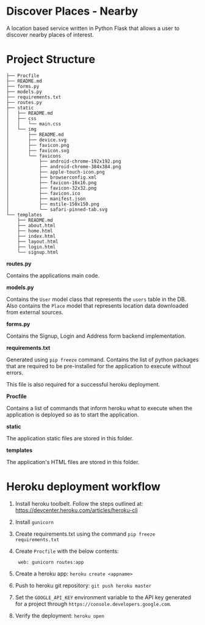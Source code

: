 # Discover Places - Nearby

A location based service written in Python Flask that allows a user to discover nearby places of interest.

# Project Structure
    
    ├── Procfile
    ├── README.md
    ├── forms.py
    ├── models.py
    ├── requirements.txt
    ├── routes.py
    ├── static
    │   ├── README.md
    │   ├── css
    │   │   └── main.css
    │   └── img
    │       ├── README.md
    │       ├── device.svg
    │       ├── favicon.png
    │       ├── favicon.svg
    │       └── favicons
    │           ├── android-chrome-192x192.png
    │           ├── android-chrome-384x384.png
    │           ├── apple-touch-icon.png
    │           ├── browserconfig.xml
    │           ├── favicon-16x16.png
    │           ├── favicon-32x32.png
    │           ├── favicon.ico
    │           ├── manifest.json
    │           ├── mstile-150x150.png
    │           └── safari-pinned-tab.svg
    └── templates
        ├── README.md
        ├── about.html
        ├── home.html
        ├── index.html
        ├── layout.html
        ├── login.html
        └── signup.html
    

**routes.py**

Contains the applications main code.

**models.py**

Contains the `User` model class that represents the `users` table in the DB. Also contains the `Place` model that represents location data downloaded from external sources.

**forms.py**

Contains the Signup, Login and Address form backend implementation.

**requirements.txt**

Generated using `pip freeze` command. Contains the list of python packages that are required to be pre-installed for the application to execute without errors.

This file is also required for a successful heroku deployment.

**Procfile**

Contains a list of commands that inform heroku what to execute when the application is deployed so as to start the application.

**static**

The application static files are stored in this folder.

**templates**

The application's HTML files are stored in this folder.

# Heroku deployment workflow

1. Install heroku toolbelt. Follow the steps outlined at: https://devcenter.heroku.com/articles/heroku-cli
2. Install `gunicorn`
3. Create requirements.txt using the command `pip freeze requirements.txt`  
4. Create `Procfile` with the below contents:

        web: gunicorn routes:app
    
5. Create a heroku app: `heroku create <appname>`
6. Push to heroku git repository: `git push heroku master`
7. Set the `GOOGLE_API_KEY` environment variable to the API key generated for a project through `https://console.developers.google.com`.
8. Verify the deployment: `heroku open`
